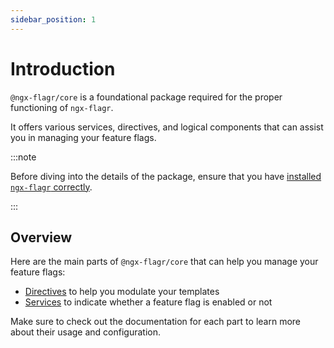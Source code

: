 ```yaml
---
sidebar_position: 1
---
```


# Introduction

`@ngx-flagr/core` is a foundational package required for the proper functioning
of `ngx-flagr`.

It offers various services, directives, and logical components that can assist
you in managing your feature flags.

:::note

Before diving into the details of the package, ensure that you have
[installed `ngx-flagr` correctly](../getting-started#installation).

:::

## Overview

Here are the main parts of `@ngx-flagr/core` that can help you manage your
feature flags:

- [Directives](./directives) to help you modulate your templates
- [Services](./services) to indicate whether a feature flag is enabled or not

Make sure to check out the documentation for each part to learn more about their
usage and configuration.
